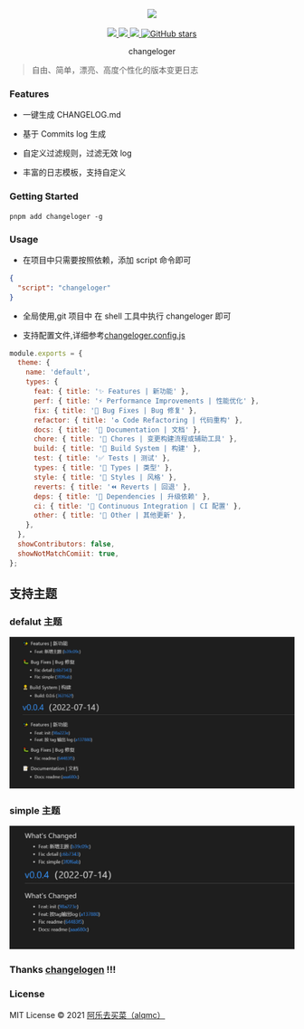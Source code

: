 <p align="center">
  <img width="100px" src="./assets/logo.svg">
</p>

<p align="center">
  <a href="https://www.npmjs.org/package/changeloger">
  <img src="https://img.shields.io/npm/v/changeloger.svg">
  </a>
  <a href="https://npmcharts.com/compare/changeloger?minimal=true">
  <img src="https://img.shields.io/npm/dm/changeloger.svg?color=357C3C">
  </a>
  <a href="https://npmcharts.com/compare/changeloger?minimal=true">
  <img src="https://img.shields.io/npm/l/changeloger.svg?color=blue">
  </a>
   <a href="https://github.com/alqmc/changeloger" target="__blank"><img alt="GitHub stars" src="https://img.shields.io/github/stars/alqmc/changeloger?style=social">
  
  </a>

  <br>
</p>

<p align="center"> changeloger</p>

> 自由、简单，漂亮、高度个性化的版本变更日志

### Features

- 一键生成 CHANGELOG.md

- 基于 Commits log 生成

- 自定义过滤规则，过滤无效 log

- 丰富的日志模板，支持自定义

### Getting Started

```
pnpm add changeloger -g
```

### Usage

- 在项目中只需要按照依赖，添加 script 命令即可

```json
{
  "script": "changeloger"
}
```

- 全局使用,git 项目中 在 shell 工具中执行 changeloger 即可

- 支持配置文件,详细参考[changeloger.config.js](./changeloger.config.js)

```js
module.exports = {
  theme: {
    name: 'default',
    types: {
      feat: { title: '✨ Features | 新功能' },
      perf: { title: '⚡ Performance Improvements | 性能优化' },
      fix: { title: '🐛 Bug Fixes | Bug 修复' },
      refactor: { title: '♻ Code Refactoring | 代码重构' },
      docs: { title: '📝 Documentation | 文档' },
      chore: { title: '🎫 Chores | 变更构建流程或辅助工具' },
      build: { title: '👷‍ Build System | 构建' },
      test: { title: '✅ Tests | 测试' },
      types: { title: '🌊 Types | 类型' },
      style: { title: '💄 Styles | 风格' },
      reverts: { title: '⏪ Reverts | 回退' },
      deps: { title: '🥦 Dependencies | 升级依赖' },
      ci: { title: '🔧 Continuous Integration | CI 配置' },
      other: { title: '👏 Other | 其他更新' },
    },
  },
  showContributors: false,
  showNotMatchComiit: true,
};
```

## 支持主题

### defalut 主题

![defalut 主题](/assets/defalut.png)

### simple 主题

![defalut 主题](/assets/simple.png)

### Thanks [changelogen](https://github.com/unjs/changelogen) !!!

### License

MIT License © 2021 [阿乐去买菜（alqmc）](https://github.com/alqmc)

